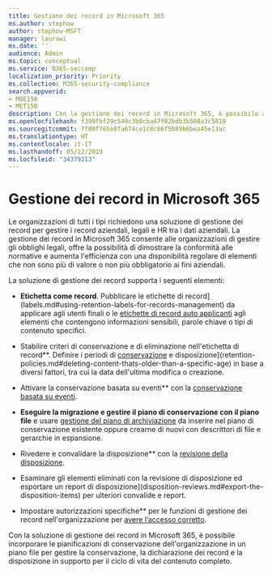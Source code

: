 ```yaml
---
title: Gestione dei record in Microsoft 365
ms.author: stephow
author: stephow-MSFT
manager: laurawi
ms.date: ''
audience: Admin
ms.topic: conceptual
ms.service: O365-seccomp
localization_priority: Priority
ms.collection: M365-security-compliance
search.appverid:
- MOE150
- MET150
description: Con la gestione dei record in Microsoft 365, è possibile applicare le pianificazioni di conservazione specifiche dell'organizzazione in un piano file per gestire la conservazione, la dichiarazione dei record e la disposizione in supporto per il ciclo di vita del contenuto completo.
ms.openlocfilehash: f399fbf29c549c3b0cba47f82bdb3b508a3c5819
ms.sourcegitcommit: 7f00f765e8fa674ce1c8c66f5b89b6bea45e13ac
ms.translationtype: HT
ms.contentlocale: it-IT
ms.lasthandoff: 05/22/2019
ms.locfileid: "34379213"
---
```

# <a name="records-management-in-microsoft-365"></a>Gestione dei record in Microsoft 365

Le organizzazioni di tutti i tipi richiedono una soluzione di gestione dei record per gestire i record aziendali, legali e HR tra i dati aziendali. La gestione dei record in Microsoft 365 consente alle organizzazioni di gestire gli obblighi legali, offre la possibilità di dimostrare la conformità alle normative e aumenta l'efficienza con una disponibilità regolare di elementi che non sono più di valore o non più obbligatorio ai fini aziendali.

La soluzione di gestione dei record supporta i seguenti elementi: 

-   **Etichetta come record**. Pubblicare le etichette di record](labels.md#using-retention-labels-for-records-management) da applicare agli utenti finali o le [etichette di record auto applicanti](labels.md#applying-a-retention-label-automatically-based-on-conditions) agli elementi che contengono informazioni sensibili, parole chiave o tipi di contenuto specifici.

-   Stabilire criteri di conservazione e di eliminazione nell'etichetta di record**. Definire i periodi di [conservazione](retention-policies.md#retaining-content-for-a-specific-period-of-time) e disposizione](retention-policies.md#deleting-content-thats-older-than-a-specific-age) in base a diversi fattori, tra cui la data dell'ultima modifica o creazione.

-   Attivare la conservazione basata su eventi** con la [conservazione basata su eventi](event-driven-retention.md).

-   **Eseguire la migrazione e gestire il piano di conservazione con il piano file** e usare [gestione del piano di archiviazione](file-plan-manager.md) da inserire nel piano di conservazione esistente oppure crearne di nuovi con descrittori di file e gerarchie in espansione.

-   Rivedere e convalidare la disposizione** con la [revisione della disposizione](disposition-reviews.md).

-   Esaminare gli elementi eliminati con la revisione di disposizione ed esportare un report di disposizione](disposition-reviews.md#export-the-disposition-items) per ulteriori convalide e report.

-   Impostare autorizzazioni specifiche** per le funzioni di gestione dei record nell'organizzazione per [avere l’accesso corretto](permissions-in-the-security-and-compliance-center.md).

Con la soluzione di gestione dei record in Microsoft 365, è possibile incorporare le pianificazioni di conservazione dell'organizzazione in un piano file per gestire la conservazione, la dichiarazione dei record e la disposizione in supporto per il ciclo di vita del contenuto completo. 
